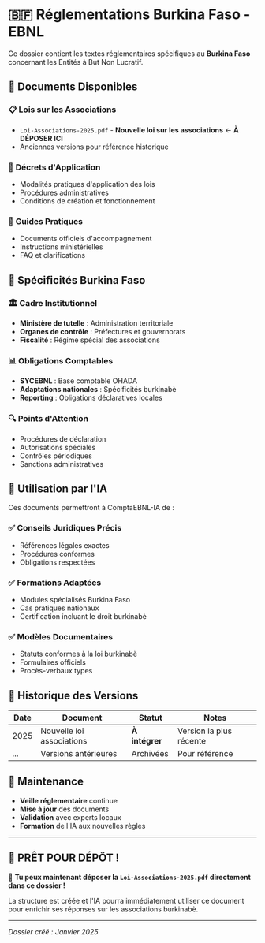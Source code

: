 # 🇧🇫 Réglementations Burkina Faso - EBNL

Ce dossier contient les textes réglementaires spécifiques au **Burkina Faso** concernant les Entités à But Non Lucratif.

## 📄 **Documents Disponibles**

### 📋 **Lois sur les Associations**
- `Loi-Associations-2025.pdf` - **Nouvelle loi sur les associations** ← **À DÉPOSER ICI**
- Anciennes versions pour référence historique

### 📜 **Décrets d'Application**
- Modalités pratiques d'application des lois
- Procédures administratives
- Conditions de création et fonctionnement

### 📖 **Guides Pratiques**
- Documents officiels d'accompagnement
- Instructions ministérielles
- FAQ et clarifications

## 🎯 **Spécificités Burkina Faso**

### 🏛️ **Cadre Institutionnel**
- **Ministère de tutelle** : Administration territoriale
- **Organes de contrôle** : Préfectures et gouvernorats
- **Fiscalité** : Régime spécial des associations

### 📊 **Obligations Comptables**
- **SYCEBNL** : Base comptable OHADA
- **Adaptations nationales** : Spécificités burkinabè
- **Reporting** : Obligations déclaratives locales

### 🔍 **Points d'Attention**
- Procédures de déclaration
- Autorisations spéciales
- Contrôles périodiques
- Sanctions administratives

## 🤖 **Utilisation par l'IA**

Ces documents permettront à ComptaEBNL-IA de :

### ✅ **Conseils Juridiques Précis**
- Références légales exactes
- Procédures conformes
- Obligations respectées

### ✅ **Formations Adaptées**
- Modules spécialisés Burkina Faso
- Cas pratiques nationaux
- Certification incluant le droit burkinabè

### ✅ **Modèles Documentaires**
- Statuts conformes à la loi burkinabè
- Formulaires officiels
- Procès-verbaux types

## 📅 **Historique des Versions**

| Date | Document | Statut | Notes |
|------|----------|--------|-------|
| 2025 | Nouvelle loi associations | **À intégrer** | Version la plus récente |
| ... | Versions antérieures | Archivées | Pour référence |

## 🔄 **Maintenance**

- **Veille réglementaire** continue
- **Mise à jour** des documents
- **Validation** avec experts locaux
- **Formation** de l'IA aux nouvelles règles

---

## 📌 **PRÊT POUR DÉPÔT !**

🎯 **Tu peux maintenant déposer la `Loi-Associations-2025.pdf` directement dans ce dossier !**

La structure est créée et l'IA pourra immédiatement utiliser ce document pour enrichir ses réponses sur les associations burkinabè.

---
*Dossier créé : Janvier 2025*